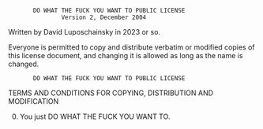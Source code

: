            DO WHAT THE FUCK YOU WANT TO PUBLIC LICENSE
                   Version 2, December 2004

Written by David Luposchainsky in 2023 or so.

Everyone is permitted to copy and distribute verbatim or modified
copies of this license document, and changing it is allowed as long
as the name is changed.

           DO WHAT THE FUCK YOU WANT TO PUBLIC LICENSE
  TERMS AND CONDITIONS FOR COPYING, DISTRIBUTION AND MODIFICATION

 0. You just DO WHAT THE FUCK YOU WANT TO.
